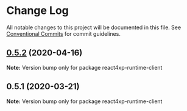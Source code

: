 # Change Log

All notable changes to this project will be documented in this file.
See [Conventional Commits](https://conventionalcommits.org) for commit guidelines.

## [0.5.2](https://github.com/enonic/react4xp-npm/compare/react4xp-runtime-client@0.5.1...react4xp-runtime-client@0.5.2) (2020-04-16)

**Note:** Version bump only for package react4xp-runtime-client





## 0.5.1 (2020-03-21)

**Note:** Version bump only for package react4xp-runtime-client
